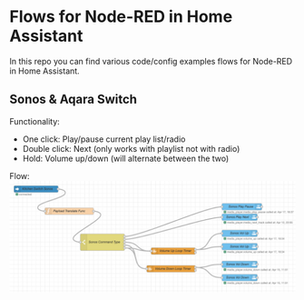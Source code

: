 # Flows for Node-RED in Home Assistant
In this repo you can find various code/config examples flows for Node-RED in Home Assistant.

## Sonos & Aqara Switch
Functionality: 
 - One click: Play/pause current play list/radio
 - Double click: Next (only works with playlist not with radio)
 - Hold: Volume up/down (will alternate between the two)
 
 Flow:
 ![Sonos switch](images/sonos-switch.png)
